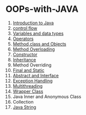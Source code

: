 # OOPs-with-JAVA
1. [Introduction to Java](https://github.com/iaman877/AwesomeJava/blob/master/Core%20Java/Readme.md)
2. [control flow](https://github.com/iaman877/AwesomeJava/tree/master/Core%20Java/control%20flow)
3. [Variables and data types](https://github.com/iaman877/AwesomeJava/tree/master/Core%20Java/INPUT%20FROM%20USER)
4. [Operators](https://github.com/iaman877/AwesomeJava/tree/master/Core%20Java/Operators)
5. [Method,class and Objects](https://github.com/iaman877/AwesomeJava/tree/master/Core%20Java/Array)
6. [Method Overloading](https://github.com/iaman877/AwesomeJava/tree/master/Core%20Java/Overloading/Method)
7. [Constructor](https://github.com/iaman877/AwesomeJava/tree/master/Core%20Java/Constructor)
8. [Inheritance](https://github.com/iaman877/AwesomeJava/tree/master/Core%20Java/Inheritance)
9. Method Overriding
10. [Final and Static](https://github.com/iaman877/AwesomeJava/tree/master/Core%20Java/Keyword)
11.  [Abstract and Interface](https://github.com/iaman877/AwesomeJava/tree/master/Core%20Java/Keyword)
12. [Exception Handling](https://github.com/iaman877/AwesomeJava/tree/master/Core%20Java/EXCEPTION%20HANDLING)
13. [Multithreading](https://github.com/iaman877/AwesomeJava/tree/master/Core%20Java/Multithreading) 
14. [Wrapper Class](https://github.com/iaman877/AwesomeJava/tree/master/Core%20Java/Wrapper%20class)
15. Java Inner and Anonymous Class
16. Collection
17. [Java String](https://github.com/iaman877/AwesomeJava/tree/master/Core%20Java/String)
